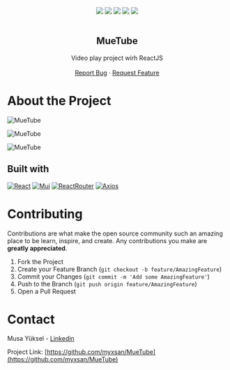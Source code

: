 <div align="center">
<a href="https://github.com/myxsan/video-app/graphs/contributors"><img src="https://img.shields.io/github/contributors/myxsan/video-app.svg?style=for-the-badge"></a>
<a href="https://github.com/myxsan/video-app/network/members"><img src="https://img.shields.io/github/forks/myxsan/video-app.svg?style=for-the-badge"></a>
<a href="https://github.com/myxsan/video-app/stargazers"><img src="https://img.shields.io/github/stars/myxsan/video-app.svg?style=for-the-badge"></a>
<a href="https://github.com/myxsan/video-app/issues"><img src="https://img.shields.io/github/issues/myxsan/video-app.svg?style=for-the-badge"></a>
<a href="https://www.linkedin.com/in/myxsan/"><img src="https://img.shields.io/badge/LinkedIn-0077B5?style=for-the-badge&logo=linkedin&logoColor=white"></a>
</div>

<br />
<p align="center">
  <h2 align="center">MueTube</h2>
  <p align="center">
  Video play project wirh ReactJS
    <br />
    <br />
    <a href="https://github.com/myxsan/video-app/issues">Report Bug</a>
    ·
    <a href="https://github.com/myxsan/video-app/issues">Request Feature</a>
  </p>
</p>

# About the Project

![MueTube](https://i.imgur.com/D8YpRG1.png)

![MueTube](https://i.imgur.com/3dlIfUq.png)

![MueTube](https://i.imgur.com/HKtezxy.png)

## Built with

[![React](https://img.shields.io/badge/React-007ACC?style=for-the-badge&logo=react&logoColor=white)](https://react.dev/)
[![Mui](https://img.shields.io/badge/mui-569DAA?style=for-the-badge&logo=mui&logoColor=white)](https://mui.com/)
[![ReactRouter](https://img.shields.io/badge/React_Router-77037B?style=for-the-badge&logo=reactrouter&logoColor=white)](https://reactrouter.com/)
[![Axios](https://img.shields.io/badge/Axios-D21312?style=for-the-badge&logo=axios&logoColor=white)](https://axios-http.com/)

# Contributing

Contributions are what make the open source community such an amazing place to be learn, inspire, and create. Any contributions you make are **greatly appreciated**.

1. Fork the Project
2. Create your Feature Branch (`git checkout -b feature/AmazingFeature`)
3. Commit your Changes (`git commit -m 'Add some AmazingFeature'`)
4. Push to the Branch (`git push origin feature/AmazingFeature`)
5. Open a Pull Request

# Contact

Musa Yüksel - [Linkedin](https://www.linkedin.com/in/myxsan)

Project Link: [https://github.com/myxsan/MueTube](https://github.com/myxsan/MueTube)